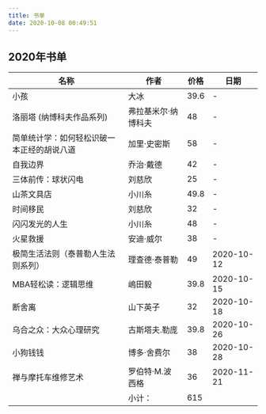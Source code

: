 ```yaml
---
title: 书单
date: 2020-10-08 00:49:51
---
```


## 2020年书单

| 名称        | 作者   |  价格  | 日期 |
| --------   | -----  | ----  | ----  |
|小孩|大冰| 39.6 | - |
|洛丽塔 (纳博科夫作品系列)|弗拉基米尔·纳博科夫| 48 | - |
|简单统计学：如何轻松识破一本正经的胡说八道|加里·史密斯| 58 | - |
|自我边界|乔治·戴德| 42 | - |
|三体前传：球状闪电|刘慈欣| 25 | - |
|山茶文具店|小川糸| 49.8 | - |
|时间移民|刘慈欣| 32 | - |
|闪闪发光的人生|小川糸| 48 | - |
|火星救援|安迪·威尔| 38 | - |
|极简生活法则（泰普勒人生法则系列）|理查德·泰普勒| 49 | 2020-10-12 |
|MBA轻松读：逻辑思维|嶋田毅|39.8|2020-10-15|
|断舍离|山下英子|32|2020-10-18|
|乌合之众：大众心理研究|古斯塔夫.勒庞|39.8|2020-10-26|
|小狗钱钱|博多·舍费尔|38|2020-10-28|
|禅与摩托车维修艺术|罗伯特·M.波西格|36|2020-11-21|
| |小计：|615||
